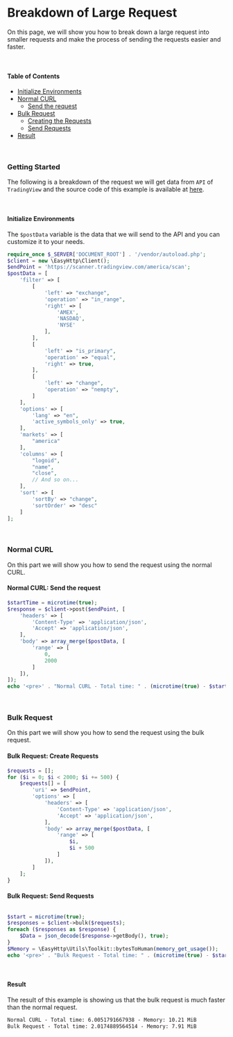 # Breakdown of Large Request

On this page, we will show you how to break down a large request into smaller requests and make the process of sending the requests easier and faster.

<br/>

#### Table of Contents
- [Initialize Environments](#initialize-environments)
- [Normal CURL](#normal-curl)
    - [Send the request](#normal-curl-send-the-request)
- [Bulk Request](#bulk-request)
    - [Creating the Requests](#bulk-request-create-requests)
    - [Send Requests](#bulk-request-send-requests)
- [Result](#result)

<br/>

### Getting Started
The following is a breakdown of the request we will get data from `API` of `TradingView` and the source code of this example is available at [here](../examples/bulk-request/breakdown-large-request.php).

<br/>

#### Initialize Environments
The `$postData` variable is the data that we will send to the API and you can customize it to your needs.
```php
require_once $_SERVER['DOCUMENT_ROOT'] . '/vendor/autoload.php';
$client = new \EasyHttp\Client();
$endPoint = 'https://scanner.tradingview.com/america/scan';
$postData = [
    'filter' => [
        [
            'left' => "exchange",
            'operation' => "in_range",
            'right' => [
                'AMEX',
                'NASDAQ',
                'NYSE'
            ],
        ],
        [
            'left' => "is_primary",
            'operation' => "equal",
            'right' => true,
        ],
        [
            'left' => "change",
            'operation' => "nempty",
        ]
    ],
    'options' => [
        'lang' => "en",
        'active_symbols_only' => true,
    ],
    'markets' => [
        "america"
    ],
    'columns' => [
        "logoid",
        "name",
        "close",
        // And so on...
    ],
    'sort' => [
        'sortBy' => "change",
        'sortOrder' => "desc"
    ]
];
```

<br/>

### Normal CURL
On this part we will show you how to send the request using the normal CURL.

#### Normal CURL: Send the request
```php
$startTime = microtime(true);
$response = $client->post($endPoint, [
    'headers' => [
        'Content-Type' => 'application/json',
        'Accept' => 'application/json',
    ],
    'body' => array_merge($postData, [
        'range' => [
            0,
            2000
        ]
    ]),
]);
echo '<pre>' . "Normal CURL - Total time: " . (microtime(true) - $startTime) . " - Memory: $Memory" . '</pre>';
```

<br/>

### Bulk Request
On this part we will show you how to send the request using the bulk request.

#### Bulk Request: Create Requests
```php
$requests = [];
for ($i = 0; $i < 2000; $i += 500) {
    $requests[] = [
        'uri' => $endPoint,
        'options' => [
            'headers' => [
                'Content-Type' => 'application/json',
                'Accept' => 'application/json',
            ],
            'body' => array_merge($postData, [
                'range' => [
                    $i,
                    $i + 500
                ]
            ]),
        ]
    ];
}
```

#### Bulk Request: Send Requests

```php

$start = microtime(true);
$responses = $client->bulk($requests);
foreach ($responses as $response) {
    $Data = json_decode($response->getBody(), true);
}
$Memory = \EasyHttp\Utils\Toolkit::bytesToHuman(memory_get_usage());
echo '<pre>' . "Bulk Request - Total time: " . (microtime(true) - $start) . " - Memory: $Memory" . '</pre>';
```

<br/>

#### Result
The result of this example is showing us that the bulk request is much faster than the normal request.
```txt
Normal CURL - Total time: 6.0051791667938 - Memory: 10.21 MiB
Bulk Request - Total time: 2.0174889564514 - Memory: 7.91 MiB
```